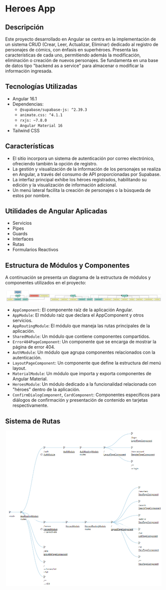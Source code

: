 # Heroes App

## Descripción
Este proyecto desarrollado en Angular se centra en la implementación de un sistema CRUD (Crear, Leer, Actualizar, Eliminar) dedicado al registro de personajes de cómics, con énfasis en superhéroes. Presenta las características de cada uno, permitiendo además la modificación, eliminación o creación de nuevos personajes. Se fundamenta en una base de datos tipo "backend as a service" para almacenar o modificar la información ingresada.

## Tecnologías Utilizadas
- Angular 16.1
- Dependencias:
  - `@supabase/supabase-js: ^2.39.3`
  - `animate.css: ^4.1.1`
  - `rxjs: ~7.8.0`
  - `Angular Material 16`
- Tailwind CSS

## Características
- El sitio incorpora un sistema de autenticación por correo electrónico, ofreciendo también la opción de registro.
- La gestión y visualización de la información de los personajes se realiza en Angular, a través del consumo de API proporcionadas por Supabase.
- La interfaz principal exhibe los héroes registrados, habilitando su edición y la visualización de información adicional.
- Un menú lateral facilita la creación de personajes o la búsqueda de estos por nombre.

## Utilidades de Angular Aplicadas

- Servicios
- Pipes
- Guards
- Interfaces
- Rutas
- Formularios Reactivos

## Estructura de Módulos y Componentes
A continuación se presenta un diagrama de la estructura de módulos y componentes utilizados en el proyecto:

 <p align="center">
 <img src="/img_readme/componentes.png" width="500">
</p>


- `AppComponent`: El componente raíz de la aplicación Angular.
- `AppModule`: El módulo raíz que declara el AppComponent y otros servicios.
- `AppRoutingModule`: El módulo que maneja las rutas principales de la aplicación.
- `SharedModule`: Un módulo que contiene componentes compartidos.
- `Error404PageComponent`: Un componente que se encarga de mostrar la página de error 404.
- `AuthModule`: Un módulo que agrupa componentes relacionados con la autenticación.
- `LayoutPageComponent`: Un componente que define la estructura del menú layout.
- `MaterialModule`: Un módulo que importa y exporta componentes de Angular Material.
- `HeroesModule`: Un módulo dedicado a la funcionalidad relacionada con "héroes" dentro de la aplicación.
- `ConfirmDialogComponent`, `CardComponent`: Componentes específicos para diálogos de confirmación y presentación de contenido en tarjetas respectivamente.

## Sistema de Rutas

 <p align="center">
 <img src="/img_readme/rutas.png" width="500">
</p>


